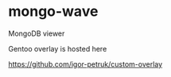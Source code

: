 mongo-wave
==========

MongoDB viewer

Gentoo overlay is hosted here

https://github.com/igor-petruk/custom-overlay
